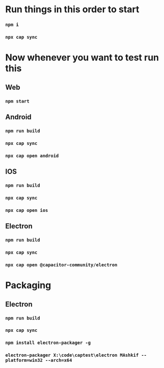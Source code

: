 # Run things in this order to start
### `npm i`
### `npx cap sync`

# Now whenever you want to test run this
## Web
### `npm start`
## Android
### `npm run build`
### `npx cap sync`
### `npx cap open android`
## IOS
### `npm run build`
### `npx cap sync`
### `npx cap open ios`
## Electron
### `npm run build`
### `npx cap sync`
### `npx cap open @capacitor-community/electron`

# Packaging
## Electron
### `npm run build`
### `npx cap sync`
### `npm install electron-packager -g`
### `electron-packager X:\code\captest\electron MAshkif --platform=win32 --arch=x64`